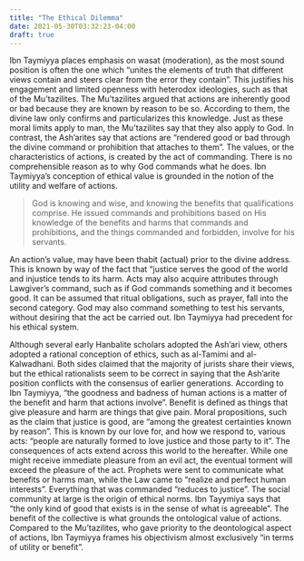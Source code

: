 ```yaml
---
title: "The Ethical Dilemma"
date: 2021-05-30T03:32:23-04:00
draft: true
---
```


Ibn Taymiyya places emphasis on wasat (moderation), as the most sound position is often the one which “unites the elements of truth that different views contain and steers clear from the error they contain”. This justifies his engagement and limited openness with heterodox ideologies, such as that of the Mu’tazilites. The Mu'tazilites argued that actions are inherently good or bad because they are known by reason to be so. According to them, the divine law only confirms and particularizes this knowledge. Just as these moral limits apply to man, the Mu’tazilites say that they also apply to God. In contrast, the Ash’arites say that actions are “rendered good or bad through the divine command or prohibition that attaches to them”. The values, or the characteristics of actions, is created by the act of commanding. There is no comprehensible reason as to why God commands what he does. Ibn Taymiyya’s conception of ethical value is grounded in the notion of the utility and welfare of actions.

> God is knowing and wise, and knowing the benefits that qualifications comprise. He issued commands and prohibitions based on His knowledge of the benefits and harms that commands and prohibitions, and the things commanded and forbidden, involve for his servants.

An action’s value, may have been thabit (actual) prior to the divine address. This is known by way of the fact that “justice serves the good of the world and injustice tends to its harm. Acts may also acquire attributes through Lawgiver’s command, such as if God commands something and it becomes good. It can be assumed that ritual obligations, such as prayer, fall into the second category. God may also command something to test his servants, without desiring that the act be carried out. Ibn Taymiyya had precedent for his ethical system.

Although several early Hanbalite scholars adopted the Ash’ari view, others adopted a rational conception of ethics, such as al-Tamimi and al-Kalwadhani. Both sides claimed that the majority of jurists share their views, but the ethical rationalists seem to be correct in saying that the Ash’arite position conflicts with the consensus of earlier generations. According to Ibn Taymiyya, “the goodness and badness of human actions is a matter of the benefit and harm that actions involve”. Benefit is defined as things that give pleasure and harm are things that give pain. Moral propositions, such as the claim that justice is good, are “among the greatest certainties known by reason”. This is known by our love for, and how we respond to, various acts: “people are naturally formed to love justice and those party to it”. The consequences of acts extend across this world to the hereafter. While one might receive immediate pleasure from an evil act, the eventual torment will exceed the pleasure of the act. Prophets were sent to communicate what benefits or harms man, while the Law came to “realize and perfect human interests”. Everything that was commanded “reduces to justice”. The social community at large is the origin of ethical norms. Ibn Tayymiya says that “the only kind of good that exists is in the sense of what is agreeable”. The benefit of the collective is what grounds the ontological value of actions. Compared to the Mu’tazilites, who gave priority to the deontological aspect of actions, Ibn Taymiyya frames his objectivism almost exclusively “in terms of utility or benefit”.